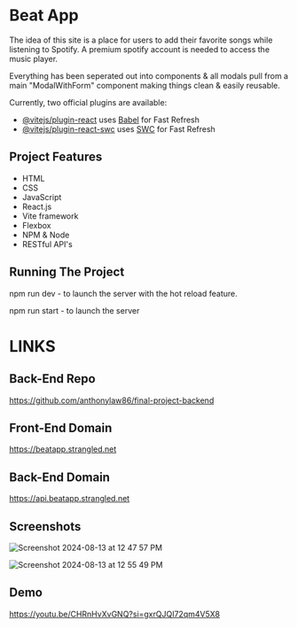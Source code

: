 # Beat App

The idea of this site is a place for users to add their favorite songs while listening to Spotify. A premium spotify account is needed to access the music player.

Everything has been seperated out into components & all modals pull from a main "ModalWithForm" component making things clean & easily reusable.

Currently, two official plugins are available:

- [@vitejs/plugin-react](https://github.com/vitejs/vite-plugin-react/blob/main/packages/plugin-react/README.md) uses [Babel](https://babeljs.io/) for Fast Refresh
- [@vitejs/plugin-react-swc](https://github.com/vitejs/vite-plugin-react-swc) uses [SWC](https://swc.rs/) for Fast Refresh

## Project Features

- HTML
- CSS
- JavaScript
- React.js
- Vite framework
- Flexbox
- NPM & Node
- RESTful API's

## Running The Project

npm run dev - to launch the server with the hot reload feature.

npm run start - to launch the server

# LINKS

## Back-End Repo

https://github.com/anthonylaw86/final-project-backend

## Front-End Domain

https://beatapp.strangled.net

## Back-End Domain

https://api.beatapp.strangled.net

## Screenshots

![Screenshot 2024-08-13 at 12 47 57 PM](https://github.com/user-attachments/assets/06a41e96-0ba7-4911-8cee-2ae29db1fffa)

![Screenshot 2024-08-13 at 12 55 49 PM](https://github.com/user-attachments/assets/f6f1a3a8-986a-49d5-8d37-d7db165f0fc7)

## Demo

https://youtu.be/CHRnHvXvGNQ?si=gxrQJQI72qm4V5X8
